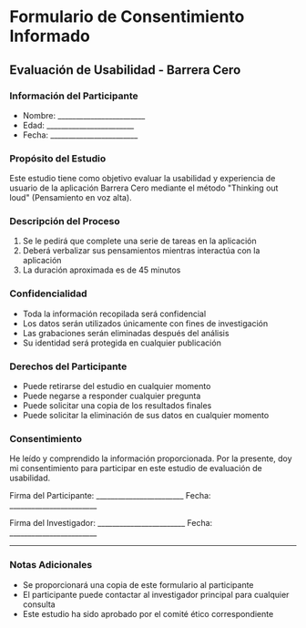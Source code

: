 # Formulario de Consentimiento Informado

## Evaluación de Usabilidad - Barrera Cero

### Información del Participante
- Nombre: ________________________
- Edad: ________________________
- Fecha: ________________________

### Propósito del Estudio
Este estudio tiene como objetivo evaluar la usabilidad y experiencia de usuario de la aplicación Barrera Cero mediante el método "Thinking out loud" (Pensamiento en voz alta).

### Descripción del Proceso
1. Se le pedirá que complete una serie de tareas en la aplicación
2. Deberá verbalizar sus pensamientos mientras interactúa con la aplicación
3. La duración aproximada es de 45 minutos

### Confidencialidad
- Toda la información recopilada será confidencial
- Los datos serán utilizados únicamente con fines de investigación
- Las grabaciones serán eliminadas después del análisis
- Su identidad será protegida en cualquier publicación

### Derechos del Participante
- Puede retirarse del estudio en cualquier momento
- Puede negarse a responder cualquier pregunta
- Puede solicitar una copia de los resultados finales
- Puede solicitar la eliminación de sus datos en cualquier momento

### Consentimiento
He leído y comprendido la información proporcionada. Por la presente, doy mi consentimiento para participar en este estudio de evaluación de usabilidad.

Firma del Participante: ________________________
Fecha: ________________________

Firma del Investigador: ________________________
Fecha: ________________________

---

### Notas Adicionales
- Se proporcionará una copia de este formulario al participante
- El participante puede contactar al investigador principal para cualquier consulta
- Este estudio ha sido aprobado por el comité ético correspondiente 
